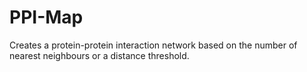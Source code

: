 # PPI-Map
Creates a protein-protein interaction network based on the number of nearest neighbours or a distance threshold. 
